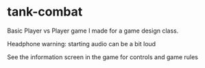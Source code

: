# tank-combat
Basic Player vs Player game I made for a game design class.

Headphone warning: starting audio can be a bit loud

See the information screen in the game for controls and game rules
